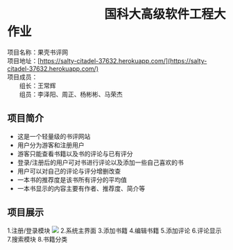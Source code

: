 # &emsp;&emsp;&emsp;&emsp;&emsp;&emsp;&emsp;&emsp;国科大高级软件工程大作业
项目名称：果壳书评网  
项目地址：[https://salty-citadel-37632.herokuapp.com/](https://salty-citadel-37632.herokuapp.com/)  
项目成员：  
&emsp;&emsp;组长：王常辉  
&emsp;&emsp;组员：李泽阳、周正、杨彬彬、马荣杰  
## 项目简介
- 这是一个轻量级的书评网站  
- 用户分为游客和注册用户  
- 游客只能查看书籍以及书的评论与已有评分  
- 登录/注册后的用户可对书进行评论以及添加一些自己喜欢的书  
- 用户可以对自己的评论与评分增删改查  
- 一本书的推荐度是该书所有评分的平均值  
- 一本书显示的内容主要有作者、推荐度、简介等  
## 项目展示
1.注册/登录模块
![](https://github.com/Artistwcher/write_readme/public/1.png)
2.系统主界面
3.添加书籍
4.编辑书籍
5.添加评论
6.评论显示
7.搜索模块
8.书籍分类
